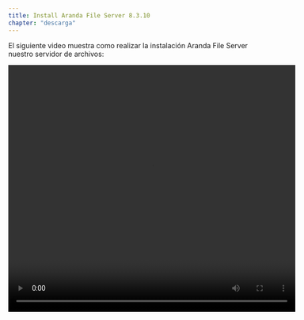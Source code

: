 ```yaml
---
title: Install Aranda File Server 8.3.10
chapter: "descarga"
---
```


El siguiente video muestra como realizar la instalación Aranda File Server nuestro servidor de archivos:

<video width="580" height="500" controls> <source src="https://arandasoftware.sharepoint.com/sites/Documentacion-RepositorioPortalDoc/Documentos%20compartidos/Repositorio%20Portal%20Doc/ASDK%20v8/1.2%20ASDKv8/1.2.1.3%20Descarga%20Fuentes%20e%20Instalacion/1.2.1.3.4%20Install%20ArandaFileServer.mp4?App=OneDriveWebVideo" type="video/mp4"> Your browser does not support the video tag. </video>
